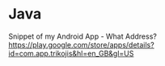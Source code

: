 # Java
Snippet of my Android App - What Address?
https://play.google.com/store/apps/details?id=com.app.trikojis&hl=en_GB&gl=US
